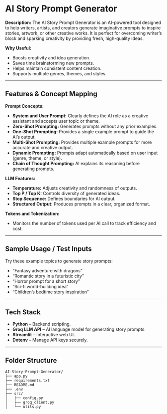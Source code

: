 # AI Story Prompt Generator

**Description:**
The AI Story Prompt Generator is an AI-powered tool designed to help writers, artists, and creators generate imaginative prompts to inspire stories, artwork, or other creative works. It is perfect for overcoming writer’s block and sparking creativity by providing fresh, high-quality ideas.

**Why Useful:**

* Boosts creativity and idea generation.
* Saves time brainstorming new prompts.
* Helps maintain consistent content creation.
* Supports multiple genres, themes, and styles.

---

## **Features & Concept Mapping**

**Prompt Concepts:**

* **System and User Prompt:** Clearly defines the AI role as a creative assistant and accepts user topic or theme.
* **Zero-Shot Prompting:** Generates prompts without any prior examples.
* **One-Shot Prompting:** Provides a single example prompt to guide the AI’s output.
* **Multi-Shot Prompting:** Provides multiple example prompts for more accurate and creative output.
* **Dynamic Prompting:** Prompts adapt automatically based on user input (genre, theme, or style).
* **Chain of Thought Prompting:** AI explains its reasoning before generating prompts.

**LLM Features:**

* **Temperature:** Adjusts creativity and randomness of outputs.
* **Top P / Top K:** Controls diversity of generated ideas.
* **Stop Sequence:** Defines boundaries for AI output.
* **Structured Output:** Produces prompts in a clear, organized format.

**Tokens and Tokenization:**

* Monitors the number of tokens used per AI call to track efficiency and cost.

---

## **Sample Usage / Test Inputs**

Try these example topics to generate story prompts:

* “Fantasy adventure with dragons”
* “Romantic story in a futuristic city”
* “Horror prompt for a short story”
* “Sci-fi world-building idea”
* “Children’s bedtime story inspiration”

---

## **Tech Stack**

* **Python** – Backend scripting.
* **Groq LLM API** – AI language model for generating story prompts.
* **Streamlit** – Interactive web UI.
* **Dotenv** – Manage API keys securely.

---

## **Folder Structure**

```
AI-Story-Prompt-Generator/
├── app.py
├── requirements.txt
├── README.md
├── .env
├── src/
│   ├── config.py
│   ├── groq_client.py
│   └── utils.py
```
